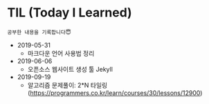 # TIL (Today I Learned)

    공부한 내용을 기록합니다😇

* 2019-05-31
    - 마크다운 언어 사용법 정리
* 2019-06-06
    - 오픈소스 웹사이트 생성 툴 Jekyll
* 2019-09-19
    - 알고리즘 문제풀이: 2*N 타일링 (https://programmers.co.kr/learn/courses/30/lessons/12900)